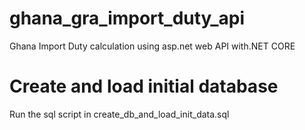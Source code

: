 # ghana_gra_import_duty_api
Ghana Import Duty calculation using asp.net web API with.NET CORE 



# Create and load initial database
Run the sql script in create_db_and_load_init_data.sql
